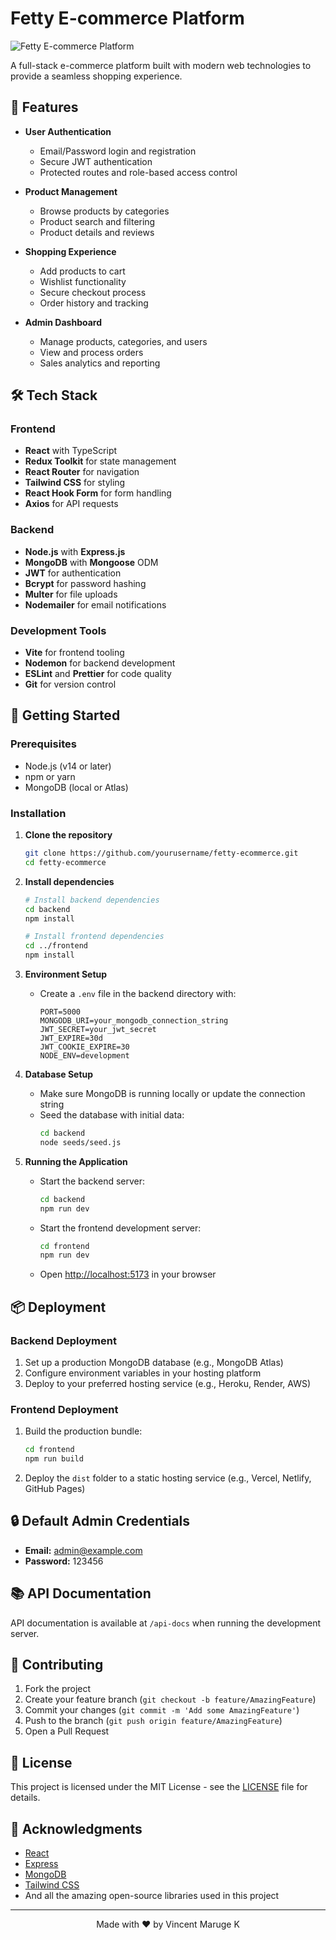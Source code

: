 # Fetty E-commerce Platform

![Fetty E-commerce Platform](https://via.placeholder.com/1200x600?text=Fetty+E-commerce+Platform)

A full-stack e-commerce platform built with modern web technologies to provide a seamless shopping experience.

## 🚀 Features

- **User Authentication**
  - Email/Password login and registration
  - Secure JWT authentication
  - Protected routes and role-based access control
  
- **Product Management**
  - Browse products by categories
  - Product search and filtering
  - Product details and reviews

- **Shopping Experience**
  - Add products to cart
  - Wishlist functionality
  - Secure checkout process
  - Order history and tracking

- **Admin Dashboard**
  - Manage products, categories, and users
  - View and process orders
  - Sales analytics and reporting

## 🛠️ Tech Stack

### Frontend
- **React** with TypeScript
- **Redux Toolkit** for state management
- **React Router** for navigation
- **Tailwind CSS** for styling
- **React Hook Form** for form handling
- **Axios** for API requests

### Backend
- **Node.js** with **Express.js**
- **MongoDB** with **Mongoose** ODM
- **JWT** for authentication
- **Bcrypt** for password hashing
- **Multer** for file uploads
- **Nodemailer** for email notifications

### Development Tools
- **Vite** for frontend tooling
- **Nodemon** for backend development
- **ESLint** and **Prettier** for code quality
- **Git** for version control

## 🚀 Getting Started

### Prerequisites

- Node.js (v14 or later)
- npm or yarn
- MongoDB (local or Atlas)

### Installation

1. **Clone the repository**
   ```bash
   git clone https://github.com/yourusername/fetty-ecommerce.git
   cd fetty-ecommerce
   ```

2. **Install dependencies**
   ```bash
   # Install backend dependencies
   cd backend
   npm install
   
   # Install frontend dependencies
   cd ../frontend
   npm install
   ```

3. **Environment Setup**
   - Create a `.env` file in the backend directory with:
     ```
     PORT=5000
     MONGODB_URI=your_mongodb_connection_string
     JWT_SECRET=your_jwt_secret
     JWT_EXPIRE=30d
     JWT_COOKIE_EXPIRE=30
     NODE_ENV=development
     ```

4. **Database Setup**
   - Make sure MongoDB is running locally or update the connection string
   - Seed the database with initial data:
     ```bash
     cd backend
     node seeds/seed.js
     ```

5. **Running the Application**
   - Start the backend server:
     ```bash
     cd backend
     npm run dev
     ```
   - Start the frontend development server:
     ```bash
     cd frontend
     npm run dev
     ```
   - Open [http://localhost:5173](http://localhost:5173) in your browser

## 📦 Deployment

### Backend Deployment
1. Set up a production MongoDB database (e.g., MongoDB Atlas)
2. Configure environment variables in your hosting platform
3. Deploy to your preferred hosting service (e.g., Heroku, Render, AWS)

### Frontend Deployment
1. Build the production bundle:
   ```bash
   cd frontend
   npm run build
   ```
2. Deploy the `dist` folder to a static hosting service (e.g., Vercel, Netlify, GitHub Pages)

## 🔒 Default Admin Credentials

- **Email:** admin@example.com
- **Password:** 123456

## 📚 API Documentation

API documentation is available at `/api-docs` when running the development server.

## 🤝 Contributing

1. Fork the project
2. Create your feature branch (`git checkout -b feature/AmazingFeature`)
3. Commit your changes (`git commit -m 'Add some AmazingFeature'`)
4. Push to the branch (`git push origin feature/AmazingFeature`)
5. Open a Pull Request

## 📄 License

This project is licensed under the MIT License - see the [LICENSE](LICENSE) file for details.

## 🙏 Acknowledgments

- [React](https://reactjs.org/)
- [Express](https://expressjs.com/)
- [MongoDB](https://www.mongodb.com/)
- [Tailwind CSS](https://tailwindcss.com/)
- And all the amazing open-source libraries used in this project

---

<p align="center">
  Made with ❤️ by Vincent Maruge K
</p>
